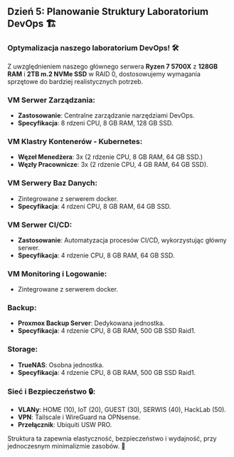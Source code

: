 ## Dzień 5: Planowanie Struktury Laboratorium DevOps 🏗️

### Optymalizacja naszego laboratorium DevOps! 🛠️

Z uwzględnieniem naszego głównego serwera **Ryzen 7 5700X** z **128GB RAM** i **2TB m.2 NVMe SSD** w RAID 0, dostosowujemy wymagania sprzętowe do bardziej realistycznych potrzeb.

### VM Serwer Zarządzania:
- **Zastosowanie**: Centralne zarządzanie narzędziami DevOps.
- **Specyfikacja**: 8 rdzeni CPU, 8 GB RAM, 128 GB SSD.

### VM Klastry Kontenerów - Kubernetes:
- **Węzeł Menedżera**: 3x (2 rdzenie CPU, 8 GB RAM, 64 GB SSD.)
- **Węzły Pracownicze**: 3x (2 rdzenie CPU, 4 GB RAM, 64 GB SSD).

### VM Serwery Baz Danych:
- Zintegrowane z serwerem docker.
- **Specyfikacja**: 4 rdzeni CPU, 8 GB RAM, 64 GB SSD.

### VM Serwer CI/CD:
- **Zastosowanie**: Automatyzacja procesów CI/CD, wykorzystując główny serwer.
- **Specyfikacja**: 4 rdzenie CPU, 8 GB RAM, 64 GB SSD.

### VM Monitoring i Logowanie:
- Zintegrowane z serwerem docker.

### Backup:
- **Proxmox Backup Server**: Dedykowana jednostka.
- **Specyfikacja**: 4 rdzenie CPU, 8 GB RAM, 500 GB SSD Raid1.

### Storage:
- **TrueNAS**: Osobna jednostka.
- **Specyfikacja**: 4 rdzenie CPU, 8 GB RAM, 500 GB SSD Raid1.

### Sieć i Bezpieczeństwo 🔒:
- **VLANy**: HOME (10), IoT (20), GUEST (30), SERWIS (40), HackLab (50).
- **VPN**: Tailscale i WireGuard na OPNsense.
- **Przełącznik**: Ubiquiti USW PRO.

Struktura ta zapewnia elastyczność, bezpieczeństwo i wydajność, przy jednoczesnym minimalizmie zasobów. 🌟
